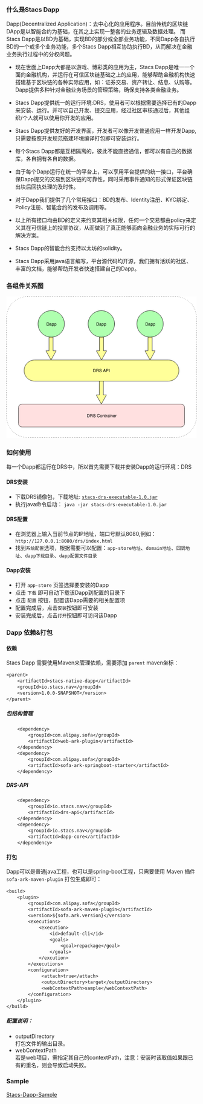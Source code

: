 ### 什么是Stacs Dapp

Dapp(Decentralized Application)：去中心化的应用程序。目前传统的区块链DApp是以智能合约为基础，在其之上实现一整套的业务逻辑及数据处理。 而Stacs Dapp是以BD为基础，实现BD的部分或全部业务功能，不同Dapp各自执行BD的一个或多个业务功能，多个Stacs Dapp相互协助执行BD，从而解决在金融业务执行过程中的分权问题。

- 现在世面上Dapp大都是以游戏、博彩类的应用为主，Stacs Dapp是唯一一个面向金融机构，并运行在可信区块链基础之上的应用，能够帮助金融机构快速搭建基于区块链的各种实际应用，如：证券交易、资产转让、结息、认购等。Dapp提供多种针对金融业务场景的管理策略，确保支持各类金融业务。

- Stacs Dapp提供统一的运行环境:DRS，使用者可以根据需要选择已有的Dapp来安装、运行。并可以自己开发、提交应用，经过社区审核通过后，其他组织/个人就可以使用你开发的应用。

- Stacs Dapp提供友好的开发界面，开发者可以像开发普通应用一样开发Dapp,只需要按照开发规范搭建环境编译打包即可安装运行。

- 每个Stacs Dapp都是互相隔离的，彼此不能直接通信，都可以有自己的数据库，各自拥有各自的数据。

- 由于每个Dapp运行在统一的平台上，可以享用平台提供的统一接口，平台确保Dapp提交的交易到区块链的可靠性，同时采用事件通知的形式保证区块链出块后回执处理的及时性。

- 对于Dapp我们提供了几个常用接口：BD的发布、Identity注册、KYC绑定、Policy注册、智能合约的发布及调用等。

- 以上所有接口均由BD的定义来约束其相关权限，任何一个交易都由policy来定义其在可信链上的投票协议，从而做到了真正能够面向金融业务的实际可行的解决方案。

- Stacs Dapp的智能合约支持以太坊的solidity。

- Stacs Dapp采用java语言编写，平台源代码均开源，我们拥有活跃的社区、丰富的文档，能够帮助开发者快速搭建自己的Dapp。

### 各组件关系图

 ![Dapp](../images/dapp/Dapp.png)

### 如何使用

每一个Dapp都运行在DRS中，所以首先需要下载并安装Dapp的运行环境：DRS

#### DRS安装
- 下载DRS镜像包，下载地址: [`stacs-drs-executable-1.0.jar`][1] 
- 执行java命令启动： ` java -jar stacs-drs-executable-1.0.jar `

#### DRS配置
- 在浏览器上输入当前节点的IP地址，端口号默认8080,例如：` http://127.0.0.1:8080/drs/index.html `
- 找到`系统配置`选项，根据需要可以配置：`app-store地址`、`domain地址`、`回调地址`、`dapp下载目录`、`dapp配置文件目录`

#### Dapp安装
- 打开 `app-store` 页签选择要安装的Dapp
- 点击 `下载` 即可自动下载该Dapp到配置的目录下
- 点击 `配置` 按钮，配置该Dapp需要的相关配置项 
- 配置完成后，点击`安装`按钮即可安装
- 安装完成后，点击`打开`按钮即可访问该Dapp

### Dapp 依赖&打包

#### 依赖
Stacs Dapp 需要使用Maven来管理依赖，需要添加 `parent` maven坐标：
``` 
<parent>
    <artifactId>stacs-native-dapp</artifactId>
    <groupId>io.stacs.nav</groupId>
    <version>1.0.0-SNAPSHOT</version>
</parent>
```
##### 包结构管理
```
    <dependency>
        <groupId>com.alipay.sofa</groupId>
        <artifactId>web-ark-plugin</artifactId>
    </dependency>
    <dependency>
        <groupId>com.alipay.sofa</groupId>
        <artifactId>sofa-ark-springboot-starter</artifactId>
    </dependency>
``` 
##### DRS-API
```
    <dependency>
        <groupId>io.stacs.nav</groupId>
        <artifactId>drs-api</artifactId>
    </dependency>
    <dependency>
        <groupId>io.stacs.nav</groupId>
        <artifactId>dapp-core</artifactId>
    </dependency>
```
#### 打包
Dapp可以是普通java工程，也可以是spring-boot工程，只需要使用 Maven 插件 `sofa-ark-maven-plugin` 打包生成即可：
```
<build>
    <plugin>
        <groupId>com.alipay.sofa</groupId>
        <artifactId>sofa-ark-maven-plugin</artifactId>
        <version>${sofa.ark.version}</version>
        <executions>
            <execution>
                <id>default-cli</id>
                <goals>
                    <goal>repackage</goal>
                </goals>
            </excution>
        </executions>
        <configuration>
             <attach>true</attach>
             <outputDirectory>target</outputDirectory>
             <webContextPath>sample</webContextPath>
        </configuration>
    </plugin>
</build>

```
##### 配置说明：
- outputDirectory  
   打包文件的输出目录。
- webContextPath   
   若是web项目，需指定其自己的contextPath，注意：安装时该取值如果跟已有的重名，则会导致启动失败。

### Sample

 [Stacs-Dapp-Sample][2]

[1]: dapp.md
[2]: https://github.com/Aurorasic/stacs-native-dapp/tree/dev/dapp-sample
 